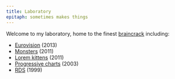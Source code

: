 ```yaml
---
title: Laboratory
epitaph: sometimes makes things
---
```


Welcome to my laboratory, home to the finest [braincrack](https://www.youtube.com/watch?v=0sHCQWjTrJ8) including:

* [Eurovision](./eurovision-2013/) (2013)
* [Monsters](./fur/) (2011)
* [Lorem kittens](./placekitten/) (2011)
* [Progressive charts](/2009/04/12/progressive-charts.html) (2003)
* [RDS](/2003/11/26/client-servers-communicating-with-server-servers-through-clients.html) (1999)
